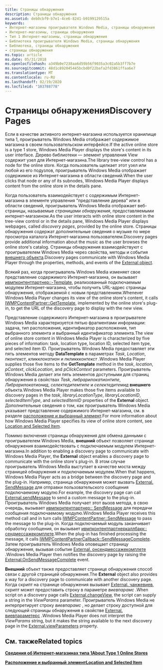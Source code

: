```yaml
---
title: Страницы обнаружения
description: Страницы обнаружения
ms.assetid: deb0cbf9-b7e1-4ce6-8241-b9199129515a
keywords:
- Интернет-магазины проигрывателя Windows Media, страницы обнаружения
- Интернет-магазины, страницы обнаружения
- Тип 1 Интернет-магазины, страницы обнаружения
- Библиотека проигрывателя Windows Media, страницы обнаружения
- Библиотека, страницы обнаружения
- страницы обнаружения
ms.topic: article
ms.date: 05/31/2018
ms.openlocfilehash: a349b0e7238aa6d59b56f9035a3c02a5b3ff7b7e
ms.sourcegitcommit: 48d1c892045445bcbd0f22bafa2fd3861ffaa6e7
ms.translationtype: MT
ms.contentlocale: ru-RU
ms.lasthandoff: 02/19/2020
ms.locfileid: "103788778"
---
```

# <a name="discovery-pages"></a><span data-ttu-id="8828d-109">Страницы обнаружения</span><span class="sxs-lookup"><span data-stu-id="8828d-109">Discovery Pages</span></span>

<span data-ttu-id="8828d-110">Если в качестве активного интернет-магазина используется хранилище типа 1, проигрыватель Windows Media отображает содержимое магазина в своем пользовательском интерфейсе.</span><span class="sxs-lookup"><span data-stu-id="8828d-110">If the active online store is a type 1 store, Windows Media Player displays the store's content in its user interface.</span></span> <span data-ttu-id="8828d-111">Дерево библиотеки — элемент управления View содержит узел для Интернет-магазина.</span><span class="sxs-lookup"><span data-stu-id="8828d-111">The library tree-view control has a node for the online store.</span></span> <span data-ttu-id="8828d-112">Когда пользователь щелкает этот узел или любой из его подузлов, проигрыватель Windows Media отображает содержимое из Интернет-магазина в области сведений.</span><span class="sxs-lookup"><span data-stu-id="8828d-112">When the user clicks that node or any of its subnodes, Windows Media Player displays content from the online store in the details pane.</span></span>

<span data-ttu-id="8828d-113">Когда пользователь взаимодействует с содержимым Интернет-магазина в элементе управления "представление дерева" или в области сведений, проигрыватель Windows Media отображает веб-страницы, называемые *страницами обнаружения*, предоставляемыми интернет-магазином.</span><span class="sxs-lookup"><span data-stu-id="8828d-113">As the user interacts with online store content in the tree-view control or in the details pane, Windows Media Player displays webpages, called *discovery pages*, provided by the online store.</span></span> <span data-ttu-id="8828d-114">Страницы обнаружения содержат дополнительные сведения о музыке по мере просмотра каталога Интернет-магазина пользователем.</span><span class="sxs-lookup"><span data-stu-id="8828d-114">Discovery pages provide additional information about the music as the user browses the online store's catalog.</span></span> <span data-ttu-id="8828d-115">Страницы обнаружения взаимодействуют с проигрывателем Windows Media через свойства, методы и события [внешнего объекта](external-object-for-type-1-online-stores.md).</span><span class="sxs-lookup"><span data-stu-id="8828d-115">Discovery pages communicate with Windows Media Player through the properties, methods, and events of the [External object](external-object-for-type-1-online-stores.md).</span></span>

<span data-ttu-id="8828d-116">Всякий раз, когда проигрыватель Windows Media изменяет свое представление содержимого Интернет-магазина, он вызывает [ивмпконтентпартнер::-Template](/previous-versions/windows/desktop/api/contentpartner/nf-contentpartner-iwmpcontentpartner-gettemplate), реализованный подключаемым модулем Интернет-магазина, чтобы получить URL-адрес страницы обнаружения, отображаемой с новым представлением.</span><span class="sxs-lookup"><span data-stu-id="8828d-116">Whenever Windows Media Player changes its view of the online store's content, it calls [IWMPContentPartner::GetTemplate](/previous-versions/windows/desktop/api/contentpartner/nf-contentpartner-iwmpcontentpartner-gettemplate), implemented by the online store's plug-in, to get the URL of the discovery page to display with the new view.</span></span>

<span data-ttu-id="8828d-117">Представление содержимого Интернет-магазина в проигрывателе Windows Media характеризуется пятью фрагментами информации: задача, тип расположения, идентификатор расположения, тип выбранного элемента и выбранный идентификатор элемента.</span><span class="sxs-lookup"><span data-stu-id="8828d-117">The view of online store content in Windows Media Player is characterized by five pieces of information: task, location type, location ID, selected item type, and selected item ID.</span></span> <span data-ttu-id="8828d-118">Проигрыватель Windows Media предоставляет эти пять элементов методу **DataTemplate** в параметрах *Task*, *Location*, *пконтекст*, *кликклокатион* и *пкликкконтекст* .</span><span class="sxs-lookup"><span data-stu-id="8828d-118">Windows Media Player supplies those five items to the **GetTemplate** method in the *task*, *location*, *pContext*, *clickLocation*, and *pClickContext* parameters.</span></span> <span data-ttu-id="8828d-119">Проигрыватель Windows Media делает эти пять элементов доступными для страниц обнаружения в свойствах *Task*, *либрарилокатионтипе*, *Либрарилокатионид*, *селектедитемтипе* и *селектедитемид* **внешнего** объекта.</span><span class="sxs-lookup"><span data-stu-id="8828d-119">Windows Media Player makes those five items available to discovery pages in the *task*, *libraryLocationType*, *libraryLocationID*, *selectedItemType*, and *selectedItemID* properties of the **External** object.</span></span> <span data-ttu-id="8828d-120">Дополнительные сведения о том, как проигрыватель Windows Media указывает представление содержимого Интернет-магазина, см. в разделе [расположение и выбранный элемент](location-and-selected-item.md).</span><span class="sxs-lookup"><span data-stu-id="8828d-120">For more information about how Windows Media Player specifies its view of online store content, see [Location and Selected Item](location-and-selected-item.md).</span></span>

<span data-ttu-id="8828d-121">Помимо включения страницы обнаружения для обмена данными с проигрывателем Windows Media, **внешний** объект позволяет странице обнаружения взаимодействовать с подключаемым модулем Интернет-магазина.</span><span class="sxs-lookup"><span data-stu-id="8828d-121">In addition to enabling a discovery page to communicate with Windows Media Player, the **External** object enables a discovery page to communicate with the online store's plug-in.</span></span> <span data-ttu-id="8828d-122">В этом случае проигрыватель Windows Media выступает в качестве моста между страницей обнаружения и подключаемым модулем.</span><span class="sxs-lookup"><span data-stu-id="8828d-122">When that happens, Windows Media Player acts as a bridge between the discovery page and the plug-in.</span></span> <span data-ttu-id="8828d-123">Например, страница обнаружения может вызвать [External. SendMessage](external-sendmessage.md) для отправки пользовательского сообщения подключаемому модулю.</span><span class="sxs-lookup"><span data-stu-id="8828d-123">For example, the discovery page can call [External.sendMessage](external-sendmessage.md) to send a custom message to the plug-in.</span></span> <span data-ttu-id="8828d-124">Проигрыватель Windows Media получает этот вызов метода, в свою очередь, вызывает [ивмпконтентпартнер:: SendMessage](/previous-versions/windows/desktop/api/contentpartner/nf-contentpartner-iwmpcontentpartner-sendmessage) для передачи сообщения подключаемому модулю.</span><span class="sxs-lookup"><span data-stu-id="8828d-124">Windows Media Player receives this method call and in turn calls [IWMPContentPartner::SendMessage](/previous-versions/windows/desktop/api/contentpartner/nf-contentpartner-iwmpcontentpartner-sendmessage) to pass the message to the plug-in.</span></span> <span data-ttu-id="8828d-125">Когда подключаемый модуль заканчивает обработку сообщения, он вызывает [ивмпконтентпартнеркаллбакк:: сендмессажекомплете](/previous-versions/windows/desktop/api/contentpartner/nf-contentpartner-iwmpcontentpartnercallback-sendmessagecomplete).</span><span class="sxs-lookup"><span data-stu-id="8828d-125">When the plug-in has finished processing the message, it calls [IWMPContentPartnerCallback::SendMessageComplete](/previous-versions/windows/desktop/api/contentpartner/nf-contentpartner-iwmpcontentpartnercallback-sendmessagecomplete).</span></span> <span data-ttu-id="8828d-126">Затем проигрыватель Windows Media оповещает страницу обнаружения, вызывая событие [External. онсендмессажекомплете](external-onsendmessagecomplete-event.md) .</span><span class="sxs-lookup"><span data-stu-id="8828d-126">Windows Media Player then notifies the discovery page by raising the [External.OnSendMessageComplete](external-onsendmessagecomplete-event.md) event.</span></span>

<span data-ttu-id="8828d-127">**Внешний** объект также предоставляет странице обнаружения способ связи с другой страницей обнаружения.</span><span class="sxs-lookup"><span data-stu-id="8828d-127">The **External** object also provides a way for a discovery page to communicate with another discovery page.</span></span> <span data-ttu-id="8828d-128">Когда скрипт на странице обнаружения вызывает [External. чанжевиев](external-changeview.md), скрипт может предоставить строку в параметре *виевпарамс* .</span><span class="sxs-lookup"><span data-stu-id="8828d-128">When script on a discovery page calls [External.changeView](external-changeview.md), the script can supply a string in the *ViewParams* parameter.</span></span> <span data-ttu-id="8828d-129">Проигрыватель Windows Media не интерпретирует строку *виевпарамс* , но делает строку доступной для следующей страницы обнаружения в свойстве [External. виевпараметерс](external-viewparameters.md) .</span><span class="sxs-lookup"><span data-stu-id="8828d-129">Windows Media Player does not interpret the *ViewParams* string, but it makes the string available to the next discovery page in the [External.viewParameters](external-viewparameters.md) property.</span></span>

## <a name="related-topics"></a><span data-ttu-id="8828d-130">См. также</span><span class="sxs-lookup"><span data-stu-id="8828d-130">Related topics</span></span>

<dl> <dt>

[<span data-ttu-id="8828d-131">**Сведения об Интернет-магазинах типа 1**</span><span class="sxs-lookup"><span data-stu-id="8828d-131">**About Type 1 Online Stores**</span></span>](about-type-1-online-stores.md)
</dt> <dt>

[<span data-ttu-id="8828d-132">**Расположение и выбранный элемент**</span><span class="sxs-lookup"><span data-stu-id="8828d-132">**Location and Selected Item**</span></span>](location-and-selected-item.md)
</dt> </dl>

 

 




